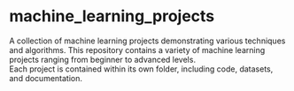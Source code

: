 # machine_learning_projects
A collection of machine learning projects demonstrating various techniques and algorithms.
This repository contains a variety of machine learning projects ranging from beginner to advanced levels.  
Each project is contained within its own folder, including code, datasets, and documentation.
